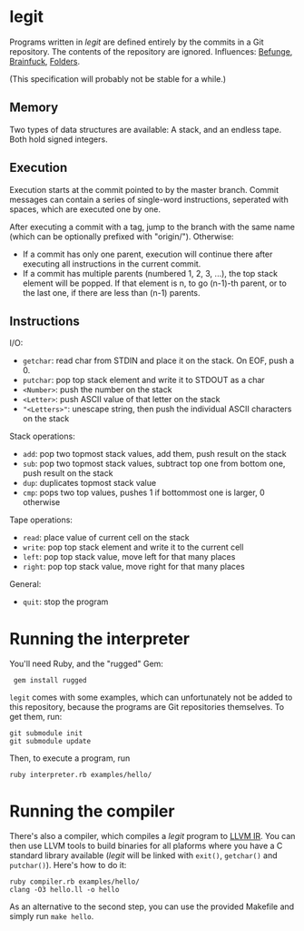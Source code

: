 # legit

Programs written in *legit* are defined entirely by the commits in a Git repository. The contents of the repository are ignored. Influences: [Befunge](https://esolangs.org/wiki/Befunge), [Brainfuck](https://esolangs.org/wiki/Brainfuck), [Folders](https://esolangs.org/wiki/Folders).

(This specification will probably not be stable for a while.)

## Memory

Two types of data structures are available: A stack, and an endless tape. Both hold signed integers.

## Execution

Execution starts at the commit pointed to by the master branch. Commit messages can contain a series of single-word instructions, seperated with spaces, which are executed one by one.

After executing a commit with a tag, jump to the branch with the same name (which can be optionally prefixed with "origin/"). Otherwise:

- If a commit has only one parent, execution will continue there after executing all instructions in the current commit.
- If a commit has multiple parents (numbered 1, 2, 3, ...), the top stack element will be popped. If that element is n, to go (n-1)-th parent, or to the last one, if there are less than (n-1) parents.

## Instructions

I/O:

- `getchar`: read char from STDIN and place it on the stack. On EOF, push a 0.
- `putchar`: pop top stack element and write it to STDOUT as a char
- `<Number>`: push the number on the stack
- `<Letter>`: push ASCII value of that letter on the stack
- `"<Letters>"`: unescape string, then push the individual ASCII characters on the stack

Stack operations:

- `add`: pop two topmost stack values, add them, push result on the stack
- `sub`: pop two topmost stack values, subtract top one from bottom one, push result on the stack
- `dup`: duplicates topmost stack value
- `cmp`: pops two top values, pushes 1 if bottommost one is larger, 0 otherwise

Tape operations:

- `read`: place value of current cell on the stack
- `write`: pop top stack element and write it to the current cell
- `left`: pop top stack value, move left for that many places
- `right`: pop top stack value, move right for that many places

General:

- `quit`: stop the program

# Running the interpreter

You'll need Ruby, and the "rugged" Gem:

     gem install rugged

`legit` comes with some examples, which can unfortunately not be added to this repository, because the programs are Git repositories themselves. To get them, run:

    git submodule init
    git submodule update

Then, to execute a program, run

    ruby interpreter.rb examples/hello/

# Running the compiler

There's also a compiler, which compiles a *legit* program to [LLVM IR](https://llvm.org/docs/LangRef.html). You can then use LLVM tools to build binaries for all plaforms where you have a C standard library available (*legit* will be linked with `exit()`, `getchar()` and `putchar()`). Here's how to do it:

    ruby compiler.rb examples/hello/
    clang -O3 hello.ll -o hello

As an alternative to the second step, you can use the provided Makefile and simply run `make hello`.
